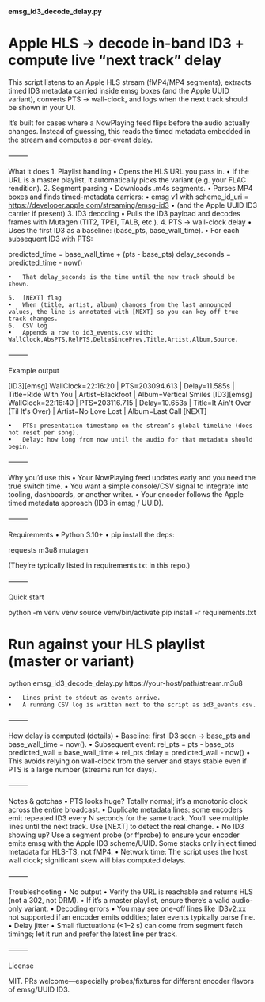 
**emsg_id3_decode_delay.py**

# Apple HLS → decode in-band ID3 + compute live “next track” delay

This script listens to an Apple HLS stream (fMP4/MP4 segments), extracts timed ID3 metadata carried inside emsg boxes (and the Apple UUID variant), converts PTS → wall-clock, and logs when the next track should be shown in your UI.

It’s built for cases where a NowPlaying feed flips before the audio actually changes. Instead of guessing, this reads the timed metadata embedded in the stream and computes a per-event delay.

⸻

What it does
	1.	Playlist handling
	•	Opens the HLS URL you pass in.
	•	If the URL is a master playlist, it automatically picks the variant (e.g. your FLAC rendition).
	2.	Segment parsing
	•	Downloads .m4s segments.
	•	Parses MP4 boxes and finds timed-metadata carriers:
	•	emsg v1 with scheme_id_uri = https://developer.apple.com/streaming/emsg-id3
	•	(and the Apple UUID ID3 carrier if present)
	3.	ID3 decoding
	•	Pulls the ID3 payload and decodes frames with Mutagen (TIT2, TPE1, TALB, etc.).
	4.	PTS → wall-clock delay
	•	Uses the first ID3 as a baseline: (base_pts, base_wall_time).
	•	For each subsequent ID3 with PTS:

predicted_time  = base_wall_time + (pts - base_pts)
delay_seconds   = predicted_time - now()


	•	That delay_seconds is the time until the new track should be shown.

	5.	[NEXT] flag
	•	When (title, artist, album) changes from the last announced values, the line is annotated with [NEXT] so you can key off true track changes.
	6.	CSV log
	•	Appends a row to id3_events.csv with: WallClock,AbsPTS,RelPTS,DeltaSincePrev,Title,Artist,Album,Source.

⸻

Example output

[ID3][emsg] WallClock=22:16:20 | PTS=203094.613 | Delay=11.585s | Title=Ride With You | Artist=Blackfoot | Album=Vertical Smiles
[ID3][emsg] WallClock=22:16:40 | PTS=203116.715 | Delay=10.653s | Title=It Ain't Over (Til It's Over) | Artist=No Love Lost | Album=Last Call [NEXT]

	•	PTS: presentation timestamp on the stream’s global timeline (does not reset per song).
	•	Delay: how long from now until the audio for that metadata should begin.

⸻

Why you’d use this
	•	Your NowPlaying feed updates early and you need the true switch time.
	•	You want a simple console/CSV signal to integrate into tooling, dashboards, or another writer.
	•	Your encoder follows the Apple timed metadata approach (ID3 in emsg / UUID).

⸻

Requirements
	•	Python 3.10+
	•	pip install the deps:

requests
m3u8
mutagen

(They’re typically listed in requirements.txt in this repo.)

⸻

Quick start

python -m venv venv
source venv/bin/activate
pip install -r requirements.txt

# Run against your HLS playlist (master or variant)
python emsg_id3_decode_delay.py https://your-host/path/stream.m3u8

	•	Lines print to stdout as events arrive.
	•	A running CSV log is written next to the script as id3_events.csv.

⸻

How delay is computed (details)
	•	Baseline: first ID3 seen → base_pts and base_wall_time = now().
	•	Subsequent event:
rel_pts = pts - base_pts
predicted_wall = base_wall_time + rel_pts
delay = predicted_wall - now()
	•	This avoids relying on wall-clock from the server and stays stable even if PTS is a large number (streams run for days).

⸻

Notes & gotchas
	•	PTS looks huge? Totally normal; it’s a monotonic clock across the entire broadcast.
	•	Duplicate metadata lines: some encoders emit repeated ID3 every N seconds for the same track. You’ll see multiple lines until the next track. Use [NEXT] to detect the real change.
	•	No ID3 showing up? Use a segment probe (or ffprobe) to ensure your encoder emits emsg with the Apple ID3 scheme/UUID. Some stacks only inject timed metadata for HLS-TS, not fMP4.
	•	Network time: The script uses the host wall clock; significant skew will bias computed delays.

⸻

Troubleshooting
	•	No output
	•	Verify the URL is reachable and returns HLS (not a 302, not DRM).
	•	If it’s a master playlist, ensure there’s a valid audio-only variant.
	•	Decoding errors
	•	You may see one-off lines like ID3v2.xx not supported if an encoder emits oddities; later events typically parse fine.
	•	Delay jitter
	•	Small fluctuations (<1–2 s) can come from segment fetch timings; let it run and prefer the latest line per track.

⸻

License

MIT. PRs welcome—especially probes/fixtures for different encoder flavors of emsg/UUID ID3.
